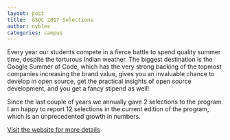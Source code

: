 ```yaml
---
layout: post
title:  GSOC 2017 Selections
author: nybles
categories: campus
---
```

Every year our students compete in a fierce battle to spend quality summer time, despite the torturous Indian weather. The biggest destination is the Google Summer of Code, which has the very strong backing of the topmost companies increasing the brand value, gives you an invaluable chance to develop in open source, get the practical insights of open source development, and you get a fancy stipend as well!

Since the last couple of years we annually gave 2 selections to the program. I am happy to report 12 selections in the current edition of the program, which is an unprecedented growth in numbers. 


[Visit the website for more details](https://fossiiita.github.io/gsoc/) 
